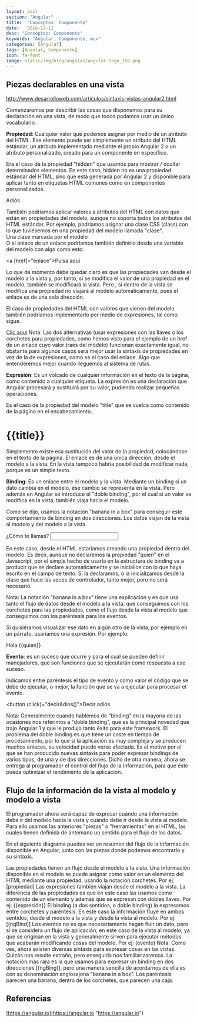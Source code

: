 ```yaml
---
layout: post
section: "Angular"
title:  "Conceptos: Componente"
date:   2016-12-11
desc: "Conceptos: Componente"
keywords: "Angular, Componente, mcv"
categories: [Angular]
tags: [Angular, Componente]
icon: fa-font
image: static/img/blog/angular/angular-logo_150.png
---
```


## Piezas declarables en una vista ##
http://www.desarrolloweb.com/articulos/sintaxis-vistas-angular2.html

Comenzaremos por describir las cosas que disponemos para su declaración en una vista, de modo que todos podamos usar un único vocabulario.

**Propiedad**: Cualquier valor que podemos asignar por medio de un atributo del HTML. Ese elemento puede ser simplemente un atributo del HTML estándar, un atributo implementado mediante el propio Angular 2 o un atributo personalizado, creado para un componente en específico.

Era el caso de la propiedad "hidden" que usamos para mostrar / ocultar determinados elementos. En este caso, hidden no es una propiedad estándar del HTML, sino que está generada por Angular 2 y disponible para aplicar tanto en etiquetas HTML comunes como en componentes personalizados.

<p [hidden]="!visible">Adiós</p>
También podríamos aplicar valores a atributos del HTML con datos que están en propiedades del modelo, aunque no soporta todos los atributos del HTML estándar. Por ejemplo, podríamos asignar una clase CSS (class) con lo que tuviésemos en una propiedad del modelo llamada "clase".

<div [class]="clase">Una clase marcada por el modelo</div>
O el enlace de un enlace podríamos también definirlo desde una variable del modelo con algo como esto:

<a [href]="enlace">Pulsa aquí</a>

Lo que de momento debe quedar claro es que las propiedades van desde el modelo a la vista y, por tanto, si se modifica el valor de una propiedad en el modelo, también se modificará la vista. Pero , si dentro de la vista se modifica una propiedad no viajará al modelo automáticamente, pues el enlace es de una sola dirección.

El caso de propiedades del HTML con valores que vienen del modelo también podríamos implementarlo por medio de expresiones, tal como sigue.

<a href="{{enlace}}">Clic aquí</a>
Nota: Las dos alternativas (usar expresiones con las llaves o los corchetes para propiedades, como hemos visto para el ejemplo de un href de un enlace cuyo valor traes del modelo) funcionan exactamente igual, no obstante para algunos casos será mejor usar la sintaxis de propiedades en vez de la de expresiones, como es el caso del enlace. Algo que entenderemos mejor cuando lleguemos al sistema de rutas.

**Expresión**: Es un volcado de cualquier información en el texto de la página, como contenido a cualquier etiqueta. La expresión es una declaración que Angular procesará y sustituirá por su valor, pudiendo realizar pequeñas operaciones.

Es el caso de la propiedad del modelo "title" que se vuelca como contenido de la página en el encabezamiento.

<h1>
  {{title}}
</h1>
Simplemente existe esa sustitución del valor de la propiedad, colocándose en el texto de la página. El enlace es de una única dirección, desde el modelo a la vista. En la vista tampoco habría posibilidad de modificar nada, porque es un simple texto.

**Binding**: Es un enlace entre el modelo y la vista. Mediante un binding si un dato cambia en el modelo, ese cambio se representa en la vista. Pero además en Angular se introduce el "doble binding", por el cual si un valor se modifica en la vista, también viaja hacia el modelo.

Como se dijo, usamos la notación "banana in a box" para conseguir este comportamiento de binding en dos direcciones. Los datos viajan de la vista al modelo y del modelo a la vista.

<p>
  ¿Cómo te llamas?  <input type="text" [(ngModel)]="quien">
</p>
En este caso, desde el HTML estaríamos creando una propiedad dentro del modelo. Es decir, aunque no declaremos la propiedad "quien" en el Javascript, por el simple hecho de usarla en la estructura de binding va a producir que se declare automáticamente y se inicialice con lo que haya escrito en el campo de texto. Si la declaramos, o la inicializamos desde la clase que hace las veces de controlador, tanto mejor, pero no será necesario.

Nota: La notación "banana in a box" tiene una explicación y es que usa tanto el flujo de datos desde el modelo a la vista, que conseguimos con los corchetes para las propiedades, como el flujo desde la vista al modelo que conseguimos con los paréntesis para los eventos.

Si quisiéramos visualizar ese dato en algún otro de la vista, por ejemplo en un párrafo, usaríamos una expresión. Por ejemplo:

<p>
  Hola {{quien}}
</p>

**Evento**: es un suceso que ocurre y para el cual se pueden definir manejadores, que son funciones que se ejecutarán como respuesta a ese suceso.

Indicamos entre paréntesis el tipo de evento y como valor el código que se debe de ejecutar, o mejor, la función que se va a ejecutar para procesar el evento.

<button (click)="decirAdios()">Decir adiós</button>





Nota: Generalmente cuando hablemos de "binding" en la mayoría de las ocasiones nos referimos a "doble binding", que es la principal novedad que trajo Angular 1 y que le produjo tanto éxito para este framework.
El problema del doble binding es que tiene un coste en tiempo de procesamiento, por lo que si la aplicación es muy compleja y se producen muchos enlaces, su velocidad puede verse afectada. Es el motivo por el que se han producido nuevas sintaxis para poder expresar bindings de varios tipos, de una y de dos direcciones. Dicho de otra manera, ahora se entrega al programador el control del flujo de la información, para que éste pueda optimizar el rendimiento de la aplicación.


## Flujo de la información de la vista al modelo y modelo a vista ##

El programador ahora será capaz de expresar cuándo una información debe ir del modelo hacia la vista y cuándo debe ir desde la vista al modelo. Para ello usamos las anteriores "piezas" o "herramientas" en el HTML, las cuales tienen definida de antemano un sentido para el flujo de los datos.

En el siguiente diagrama puedes ver un resumen del flujo de la información disponible en Angular, junto con las piezas donde podemos encontrarlo y su sintaxis.



Las propiedades tienen un flujo desde el modelo a la vista. Una información disponible en el modelo se puede asignar como valor en un elemento del HTML mediante una propiedad, usando la notación corchetes. Por ej: [propiedad]
Las expresiones también viajan desde el modelo a la vista. La diferencia de las propiedades es que en este caso las usamos como contenido de un elemento y además que se expresan con dobles llaves. Por ej: {{expresión}}
El binding (a dos sentidos, o doble binding) lo expresamos entre corchetes y paréntesis. En este caso la información fluye en ambos sentidos, desde el modelo a la vista y desde la vista al modelo. Por ej: [(ngBind)]
Los eventos no es que necesariamente hagan fluir un dato, pero sí se considera un flujo de aplicación, en este caso de la vista al modelo, ya que se originan en la vista y generalmente sirven para ejecutar métodos que acabarán modificando cosas del modelo. Por ej: (evento)
Nota: Como ves, ahora existen diversas sintaxis para expresar cosas en las vistas. Quizás nos resulte extraño, pero enseguida nos familiarizaremos. La notación más rara es la que usamos para expresar un binding en dos direcciones [(ngBing)], pero una manera sencilla de acordarnos de ella es con su denominación anglosajona "banana in a box". Los paréntesis parecen una banana, dentro de los corchetes, que parecen una caja.

## Referencias ##

[https://angular.io](https://angular.io "https://angular.io")